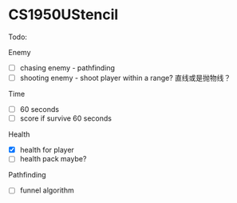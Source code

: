 # CS1950UStencil

Todo:

Enemy

- [ ] chasing enemy - pathfinding
- [ ] shooting enemy - shoot player within a range? 直线或是抛物线？

Time

- [ ] 60 seconds
- [ ] score if survive 60 seconds

Health

- [x] health for player
- [ ] health pack maybe?

Pathfinding

- [ ] funnel algorithm